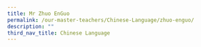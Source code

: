```yaml
---
title: Mr Zhuo EnGuo
permalink: /our-master-teachers/Chinese-Language/zhuo-enguo/
description: ""
third_nav_title: Chinese Language
---
```

